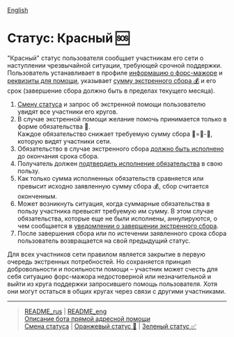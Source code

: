 [English](../../documents_eng/statuses/red.md)
# Статус: Красный 🆘

"Красный" статус пользователя сообщает участникам его сети о наступлении чрезвычайной ситуации, требующей срочной поддержки. Пользователь устанавливает в профиле [информацию о форс-мажоре](../actions/change_chat_link.md) и [реквизиты для помощи](../actions/change_requisites.md), указывает [сумму экстренного сбора 💰](actions/change_status.md) и его срок (завершение сбора должно быть в пределах текущего месяца). 

1) [Смену статуса](notifications/status_changed.md) и запрос об экстренной помощи пользователю увидят все участники его кругов.
2) В случае экстренной помощи желание помочь принимается только в форме обязательства 🤝.   
Каждое обязательство снижает требуемую сумму сбора 🙏=🙏-🤝, которую видят участники сети. 
3) Обязательство в случае экстренного сбора [должно быть исполнено](../actions/money_transfer.md) до окончания срока сбора. 
4) Получатель должен [подтвердить исполнение обязательства](../actions/confirmation_of_transfer.md) в свою пользу.
5) Как только сумма исполненных обязательств сравняется или превысит исходно заявленную сумму сбора 💰, сбор считается оконченным.
6) Может возникнуть ситуация, когда суммарные обязательства в пользу участника превысят требуемую им сумму. В этом случае обязательства, которые еще не были исполнены, аннулируются, о чем сообщается в [уведомлении о завершении экстренного сбора](../notifications/end_red.md).
7) После завершения сбора или по истечении заявленного срока сбора пользователь возвращается на свой предыдущий статус.

Для всех участников сети правилом является закрытие в первую очередь экстренных потребностей. Но сохраняется принцип добровольности и посильности помощи – участник может счесть для себя ситуацию форс-мажора недостоверной или незначительной и выйти из круга поддержки запросившего помощь пользователя. Хотя они могут остаться в общих кругах через связи с другими участниками.

---
> [README_rus](../../README.md)  |   [README_eng](../../README_eng.md)   
> [Описание бота прямой адресной помощи](../index.md)     
> [Смена статуса](../actions/change_status.md)  |   [Оранжевый статус 🔆](orange.md)  |   [Зеленый статус ✅](green.md)
